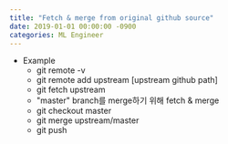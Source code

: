 ```yaml
---
title: "Fetch & merge from original github source"
date: 2019-01-01 00:00:00 -0900
categories: ML Engineer
---
```


* Example 
  * git remote -v
  * git remote add upstream [upstream github path]
  * git fetch upstream
  * "master" branch를 merge하기 위해 fetch & merge
  * git checkout master
  * git merge upstream/master
  * git push



